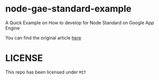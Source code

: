 # node-gae-standard-example
A Quick Example on How to develop for Node Standard on Google App Engine

You can find the original article [here](https://medium.com/monplan/nodejs-on-app-engine-standard-c4092efc7eab)

# LICENSE

This repo has been licensed under `MIT`
